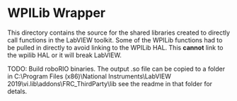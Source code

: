 # WPILib Wrapper

This directory contains the source for the shared libraries created to directly call functions in the LabVIEW toolkit. Some of the WPILib functions had to be pulled in directly to avoid linking to the WPILib HAL. This **cannot** link to the wpilib HAL or it will break LabVIEW.

TODO: Build roboRIO binaries. The output .so file can be copied to a folder in C:\Program Files (x86)\National Instruments\LabVIEW 2019\vi.lib\addons\FRC_ThirdParty\lib see the readme in that folder for detals.
